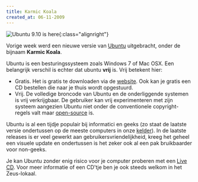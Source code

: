 ```yaml
---
title: Karmic Koala
created_at: 06-11-2009
---
```


![Ubuntu 9.10 is here](https://www.ubuntu.com/files/countdown/910/countdown-9.10-2/00.png){:class="alignright"}

Vorige week werd een nieuwe versie van [Ubuntu](https://ubuntu.com) uitgebracht, onder de bijnaam **Karmic Koala**.

Ubuntu is een besturingssysteem zoals Windows 7 of Mac OSX. Een belangrijk verschil is echter dat ubuntu **vrij** is. Vrij betekent hier:

- Gratis. Het is gratis te downloaden via de [website](https://ubuntu.com). Ook kan je gratis een CD bestellen die naar je thuis wordt opgestuurd.
- Vrij. De volledige broncode van Ubuntu en de onderliggende systemen is vrij verkrijgbaar. De gebruiker kan vrij experimenteren met zijn systeem aangezien Ubuntu niet onder de conventionele copyright-regels valt maar [open-source](https://www.gnu.org/copyleft/) is.

Ubuntu is al een tijdje populair bij informatici en geeks (zo staat de laatste versie ondertussen op de meeste computers in onze [kelder](https://zeus.ugent.be/kelder/)). In de laatste releases is er veel gewerkt aan gebruikersvriendelijkheid, kreeg het geheel een visuele update en ondertussen is het zeker ook al een pak bruikbaarder voor non-geeks.

Je kan Ubuntu zonder enig risico voor je computer proberen met een [Live CD](https://en.wikipedia.org/wiki/Live_CD). Voor meer informatie of een CD'tje ben je ook steeds welkom in het Zeus-lokaal.

